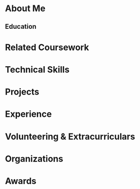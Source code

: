 # About Me

## Education

# Related Coursework

# Technical Skills

# Projects

# Experience

# Volunteering & Extracurriculars

# Organizations

# Awards
